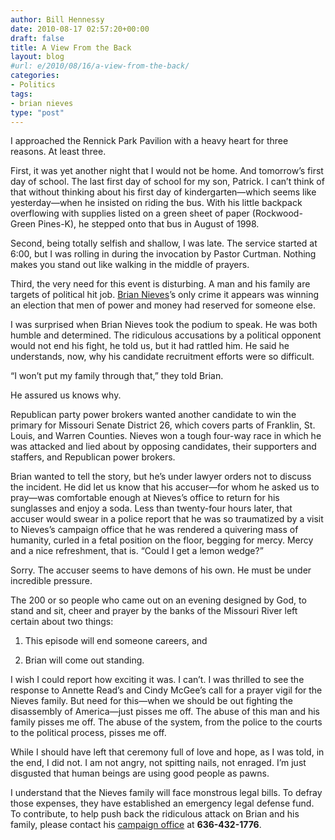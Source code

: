 ```yaml
---
author: Bill Hennessy
date: 2010-08-17 02:57:20+00:00
draft: false
title: A View From the Back
layout: blog
#url: e/2010/08/16/a-view-from-the-back/
categories:
- Politics
tags:
- brian nieves
type: "post"
---
```


I approached the Rennick Park Pavilion with a heavy heart for three reasons. At least three.

 

First, it was yet another night that I would not be home. And tomorrow’s first day of school. The last first day of school for my son, Patrick. I can’t think of that without thinking about his first day of kindergarten—which seems like yesterday—when he insisted on riding the bus. With his little backpack overflowing with supplies listed on a green sheet of paper (Rockwood-Green Pines-K), he stepped onto that bus in August of 1998. 

 

Second, being totally selfish and shallow, I was late. The service started at 6:00, but I was rolling in during the invocation by Pastor Curtman. Nothing makes you stand out like walking in the middle of prayers.

 

Third, the very need for this event is disturbing. A man and his family are targets of political hit job. [Brian Nieves](https://www.nievesteam.com/index.php)’s only crime it appears was winning an election that men of power and money had reserved for someone else.

 

I was surprised when Brian Nieves took the podium to speak. He was both humble and determined. The ridiculous accusations by a political opponent would not end his fight, he told us, but it had rattled him. He said he understands, now, why his candidate recruitment efforts were so difficult.

 

“I won’t put my family through that,” they told Brian.

 

He assured us knows why.

 

Republican party power brokers wanted another candidate to win the primary for Missouri Senate District 26, which covers parts of Franklin, St. Louis, and Warren Counties. Nieves won a tough four-way race in which he was attacked and lied about by opposing candidates, their supporters and staffers, and Republican power brokers. 

 

Brian wanted to tell the story, but he’s under lawyer orders not to discuss the incident. He did let us know that his accuser—for whom he asked us to pray—was comfortable enough at Nieves’s office to return for his sunglasses and enjoy a soda. Less than twenty-four hours later, that accuser would swear in a police report that he was so traumatized by a visit to Nieves’s campaign office that he was rendered a quivering mass of humanity, curled in a fetal position on the floor, begging for mercy. Mercy and a nice refreshment, that is. “Could I get a lemon wedge?” 

 

Sorry. The accuser seems to have demons of his own. He must be under incredible pressure. 

 

The 200 or so people who came out on an evening designed by God, to stand and sit, cheer and prayer by the banks of the Missouri River left certain about two things:

 

1. This episode will end someone careers, and

 

2. Brian will come out standing. 

 

I wish I could report how exciting it was. I can’t. I was thrilled to see the response to Annette Read’s and Cindy McGee’s call for a prayer vigil for the Nieves family. But need for this—when we should be out fighting the disassembly of America—just pisses me off. The abuse of this man and his family pisses me off. The abuse of the system, from the police to the courts to the political process, pisses me off.

 

While I should have left that ceremony full of love and hope, as I was told, in the end, I did not. I am not angry, not spitting nails, not enraged. I’m just disgusted that human beings are using good people as pawns. 

 

I understand that the Nieves family will face monstrous legal bills. To defray those expenses, they have established an emergency legal defense fund. To contribute, to help push back the ridiculous attack on Brian and his family, please contact his [campaign office](https://www.nievesteam.com/) at **636-432-1776**.
